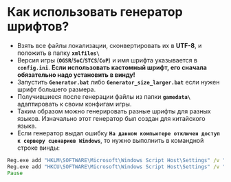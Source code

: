 # Как использовать генератор шрифтов? #

* Взять все файлы локализации, сконвертировать их в **UTF-8**, и положить в папку **`xmlfiles\`**
* Версия игры (**`OGSR`**/**`SoC`**/**`STCS`**/**`CoP`**) и имя шрифта указывается в **`config.ini`**. **Если использовать кастомный шрифт, его сначала обязательно надо установить в винду!**
* Запустить **`Generator.bat`** либо **`Generator_size_larger.bat`** если нужен шрифт большего размера.
* Получившиеся после генерации файлы из папки **`gamedata\`** адаптировать к своим конфигам игры.
* Таким образом можно генерировать разные шрифты для разных языков. Изначально этот генератор был создан для китайского языка.
* Если генератор выдал ошибку **`На данном компьютере отключен доступ к серверу сценариев Windows`**, то нужно выполнить в командной строке винды:
```cmd
Reg.exe add "HKLM\SOFTWARE\Microsoft\Windows Script Host\Settings" /v "Enabled" /t REG_DWORD /d "1" /f
Reg.exe add "HKCU\SOFTWARE\Microsoft\Windows Script Host\Settings" /v "Enabled" /t REG_DWORD /d "1" /f
Pause
```
